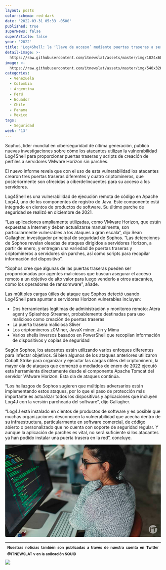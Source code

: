 ```yaml
---
layout: posts
color-schema: red-dark
date: '2022-03-31 05:33 -0500'
published: true
superNews: false
superArticle: false
year: '2022'
title: 'Log4Shell: la ‘llave de acceso’ mediante puertas traseras a servidores Horizon'
detail-image: >-
  https://raw.githubusercontent.com/itnewslat/assets/master/img/1024x680/mujer-codigo-g.jpg
image: >-
  https://raw.githubusercontent.com/itnewslat/assets/master/img/540x320/mujer-codigo-p.jpg
categories:
  - Venezuela
  - Colombia
  - Argentina
  - Perú
  - Ecuador
  - Chile
  - Panama
  - Mexico
tags:
  - Seguridad
week: '13'
---
```

Sophos, líder mundial en ciberseguridad de última generación, publicó nuevas investigaciones sobre cómo los atacantes utilizan la vulnerabilidad Log4Shell para proporcionar puertas traseras y scripts de creación de perfiles a servidores VMware Horizon sin parches.
 
El nuevo informe revela que con el uso de esta vulnerabilidad los atacantes crearon tres puertas traseras diferentes y cuatro criptomineros, que posteriormente son ofrecidas a ciberdelincuentes para su acceso a los servidores.
 
Log4Shell es una vulnerabilidad de ejecución remota de código en Apache Log4J, uno de los componentes de registro de Java. Este componente está integrado en cientos de productos de software. Su último parche de seguridad se realizó en diciembre de 2021.
 
“Las aplicaciones ampliamente utilizadas, como VMware Horizon, que están expuestas a Internet y deben actualizarse manualmente, son particularmente vulnerables a los ataques a gran escala”, dijo Sean Gallagher, investigador principal de seguridad de Sophos. “Las detecciones de Sophos revelan oleadas de ataques dirigidos a servidores Horizon, a partir de enero, y entregan una variedad de puertas traseras y criptomineros a servidores sin parches, así como scripts para recopilar información del dispositivo”.
 
“Sophos cree que algunas de las puertas traseras pueden ser proporcionadas por agentes maliciosos que buscan asegurar el acceso remoto a un objetivo de alto valor para luego venderlo a otros atacantes, como los operadores de ransomware”, añade.
 
Las múltiples cargas útiles de ataque que Sophos detectó usando Log4Shell para apuntar a servidores Horizon vulnerables incluyen:

- Dos herramientas legítimas de administración y monitoreo remoto: Atera agent y Splashtop Streamer, probablemente destinadas para uso malicioso como creación de puertas traseras
- La puerta trasera maliciosa Sliver
- Los criptomineros z0Miner, JavaX miner, Jin y Mimu
- Varios shells inversos basados ​​en PowerShell que recopilan información de dispositivos y copias de seguridad

 
Según Sophos, los atacantes están utilizando varios enfoques diferentes para infectar objetivos. Si bien algunos de los ataques anteriores utilizaron Cobalt Strike para organizar y ejecutar las cargas útiles del criptominero, la mayor ola de ataques que comenzó a mediados de enero de 2022 ejecutó esta herramienta directamente desde el componente Apache Tomcat del servidor VMware Horizon. Esta ola de ataques continúa.

 
“Los hallazgos de Sophos sugieren que múltiples adversarios están implementando estos ataques, por lo que el paso de protección más importante es actualizar todos los dispositivos y aplicaciones que incluyen Log4J con la versión parcheada del software”, dijo Gallagher. 

 
“Log4J está instalado en cientos de productos de software y es posible que muchas organizaciones desconocen la vulnerabilidad que acecha dentro de su infraestructura, particularmente en software comercial, de código abierto o personalizado que no cuenta con soporte de seguridad regular. Y aunque la aplicación de parches es vital, no será suficiente si los atacantes ya han podido instalar una puerta trasera en la red”, concluye.

![](https://raw.githubusercontent.com/itnewslat/assets/master/img/540x320/mujer-codigo-p.jpg)

<table style="height: 42px;" width="569">
<tbody>
<tr>
<td style="text-align: justify;"><sub><strong>Nuestras noticias también son publicadas a través de nuestra cuenta en Twitter <a href="https://twitter.com/itnewslat?lang=es">@ITNEWSLAT</a> y en la aplicación <a href="https://squidapp.co/en/">SQUID</a></strong></sub></td>
</tr>
</tbody>
</table>

<img src="https://tracker.metricool.com/c3po.jpg?hash=56f88a41e39ab42c063cc51676587a04"/>